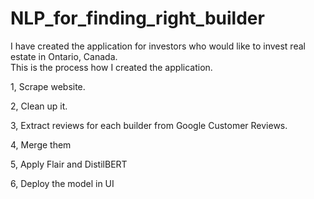 # NLP_for_finding_right_builder

I have created the application for investors who would like to invest real estate in Ontario, Canada.  
This is the process how I created the application.

1, Scrape website.

2, Clean up it.

3, Extract reviews for each builder from Google Customer Reviews.

4, Merge them

5, Apply Flair and DistilBERT

6, Deploy the model in UI
